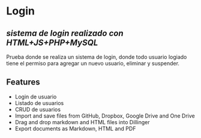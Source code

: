 # Login 
## _sistema de login realizado con HTML+JS+PHP+MySQL_



Prueba donde se realiza un sistema de login, donde todo usuario logiado tiene el permiso para agregar un nuevo usuario, eliminar y suspender.


## Features

- Login de usuario
- Listado de usuarios
- CRUD de usuarios
- Import and save files from GitHub, Dropbox, Google Drive and One Drive
- Drag and drop markdown and HTML files into Dillinger
- Export documents as Markdown, HTML and PDF



